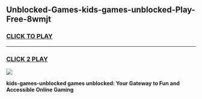 
## Unblocked-Games-kids-games-unblocked-Play-Free-8wmjt
<h3>
<a href="https://premium76.site?title=kids-games-unblocked&ref=23A">CLICK TO PLAY</a></h3>
<hr>

<h3>
<a href="https://premium76.site?title=kids-games-unblocked&ref=23A">CLICK 2 PLAY</a>
  
</h3>

<a href="https://premium76.site?title=kids-games-unblocked&ref=23A"><img src="https://clearcache.store/games.png"></a>


**kids-games-unblocked games unblocked: Your Gateway to Fun and Accessible Online Gaming**
